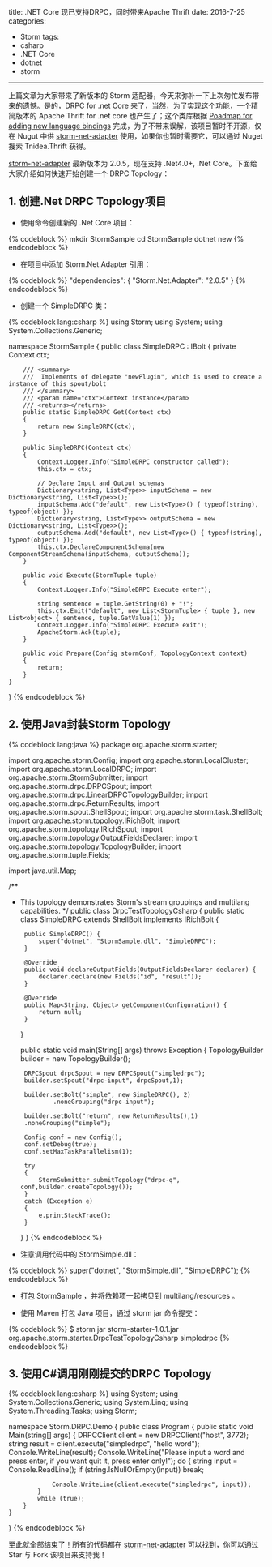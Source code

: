 title: .NET Core 现已支持DRPC，同时带来Apache Thrift
date: 2016-7-25
categories: 
- Storm
tags:
- csharp
- .NET Core
- dotnet
- storm

---

 上篇文章为大家带来了新版本的 Storm 适配器，今天来弥补一下上次匆忙发布带来的遗憾。是的，DRPC for .net Core 来了，当然，为了实现这个功能，一个精简版本的 Apache Thrift for .net core 也产生了；这个类库根据 [Poadmap for adding new language bindings](https://thrift.apache.org/docs/HowToNewLanguage) 完成，为了不带来误解，该项目暂时不开源，仅在 Nugut 中供 [storm-net-adapter](https://github.com/ziyunhx/storm-net-adapter) 使用，如果你也暂时需要它，可以通过 Nuget 搜索 Tnidea.Thrift 获得。

<!--more-->
 
 [storm-net-adapter](https://github.com/ziyunhx/storm-net-adapter) 最新版本为 2.0.5，现在支持 .Net4.0+, .Net Core。下面给大家介绍如何快速开始创建一个 DRPC Topology：

 ## 1. 创建.Net DRPC Topology项目 ##

 - 使用命令创建新的 .Net Core 项目：

{% codeblock %}
mkdir StormSample
cd StormSample
dotnet new
{% endcodeblock %}

 - 在项目中添加 Storm.Net.Adapter 引用：

{% codeblock %}
"dependencies": {
    "Storm.Net.Adapter": "2.0.5"
}
{% endcodeblock %}

 - 创建一个 SimpleDRPC 类：

{% codeblock lang:csharp %}
using Storm;
using System;
using System.Collections.Generic;

namespace StormSample
{
    public class SimpleDRPC : IBolt
    {
        private Context ctx;

        /// <summary>
        ///  Implements of delegate "newPlugin", which is used to create a instance of this spout/bolt
        /// </summary>
        /// <param name="ctx">Context instance</param>
        /// <returns></returns>
        public static SimpleDRPC Get(Context ctx)
        {
            return new SimpleDRPC(ctx);
        }

        public SimpleDRPC(Context ctx)
        {
            Context.Logger.Info("SimpleDRPC constructor called");
            this.ctx = ctx;

            // Declare Input and Output schemas
            Dictionary<string, List<Type>> inputSchema = new Dictionary<string, List<Type>>();
            inputSchema.Add("default", new List<Type>() { typeof(string), typeof(object) });
            Dictionary<string, List<Type>> outputSchema = new Dictionary<string, List<Type>>();
            outputSchema.Add("default", new List<Type>() { typeof(string), typeof(object) });
            this.ctx.DeclareComponentSchema(new ComponentStreamSchema(inputSchema, outputSchema));
        }

        public void Execute(StormTuple tuple)
        {
            Context.Logger.Info("SimpleDRPC Execute enter");
            
            string sentence = tuple.GetString(0) + "!";
            this.ctx.Emit("default", new List<StormTuple> { tuple }, new List<object> { sentence, tuple.GetValue(1) });
            Context.Logger.Info("SimpleDRPC Execute exit");
            ApacheStorm.Ack(tuple);
        }

        public void Prepare(Config stormConf, TopologyContext context)
        {
            return;
        }
    }
}
{% endcodeblock %}
 
 ## 2. 使用Java封装Storm Topology ##
 
{% codeblock lang:java %}
package org.apache.storm.starter;

import org.apache.storm.Config;
import org.apache.storm.LocalCluster;
import org.apache.storm.LocalDRPC;
import org.apache.storm.StormSubmitter;
import org.apache.storm.drpc.DRPCSpout;
import org.apache.storm.drpc.LinearDRPCTopologyBuilder;
import org.apache.storm.drpc.ReturnResults;
import org.apache.storm.spout.ShellSpout;
import org.apache.storm.task.ShellBolt;
import org.apache.storm.topology.IRichBolt;
import org.apache.storm.topology.IRichSpout;
import org.apache.storm.topology.OutputFieldsDeclarer;
import org.apache.storm.topology.TopologyBuilder;
import org.apache.storm.tuple.Fields;

import java.util.Map;

/**
 * This topology demonstrates Storm's stream groupings and multilang capabilities.
 */
public class DrpcTestTopologyCsharp {
	public static class SimpleDRPC extends ShellBolt implements IRichBolt {

		public SimpleDRPC() {
			super("dotnet", "StormSample.dll", "SimpleDRPC");
		}

		@Override
		public void declareOutputFields(OutputFieldsDeclarer declarer) {
			declarer.declare(new Fields("id", "result"));
		}

		@Override
		public Map<String, Object> getComponentConfiguration() {
			return null;
		}
	}	
	
	public static void main(String[] args) throws Exception {
	  	TopologyBuilder builder = new TopologyBuilder();
		  
	  	DRPCSpout drpcSpout = new DRPCSpout("simpledrpc");
	    builder.setSpout("drpc-input", drpcSpout,1);

	    builder.setBolt("simple", new SimpleDRPC(), 2)
	    		.noneGrouping("drpc-input");
	    
	    builder.setBolt("return", new ReturnResults(),1)
		.noneGrouping("simple");

	    Config conf = new Config();
	    conf.setDebug(true);
	    conf.setMaxTaskParallelism(1);
	    
	    try
	    {
	    	StormSubmitter.submitTopology("drpc-q", conf,builder.createTopology());
	    }
	    catch (Exception e)
	    {
	    	e.printStackTrace();
	    }
	}
}
{% endcodeblock %}

 - 注意调用代码中的 StormSimple.dll：

{% codeblock %}
super("dotnet", "StormSimple.dll", "SimpleDRPC");
{% endcodeblock %}

 - 打包 StormSample ，并将依赖项一起拷贝到 multilang/resources 。

 - 使用 Maven 打包 Java 项目，通过 storm jar 命令提交：

{% codeblock %}
$ storm jar storm-starter-1.0.1.jar org.apache.storm.starter.DrpcTestTopologyCsharp simpledrpc
{% endcodeblock %}

 ## 3. 使用C#调用刚刚提交的DRPC Topology ##

{% codeblock lang:csharp %}
using System;
using System.Collections.Generic;
using System.Linq;
using System.Threading.Tasks;
using Storm;

namespace Storm.DRPC.Demo
{
    public class Program
    {
        public static void Main(string[] args)
        {
            DRPCClient client = new DRPCClient("host", 3772);
            string result = client.execute("simpledrpc", "hello word");
            Console.WriteLine(result);
            Console.WriteLine("Please input a word and press enter, if you want quit it, press enter only!");
            do
            {
                string input = Console.ReadLine();
                if (string.IsNullOrEmpty(input))
                    break;

                Console.WriteLine(client.execute("simpledrpc", input));
            }
            while (true);
        }
    }
}
{% endcodeblock %}

 至此就全部结束了！所有的代码都在 [storm-net-adapter](https://github.com/ziyunhx/storm-net-adapter) 可以找到，你可以通过 Star 与 Fork 该项目来支持我！